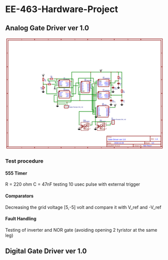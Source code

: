 # EE-463-Hardware-Project
## Analog Gate Driver ver 1.0
![Image](https://github.com/nailtosun/EE-463-Hardware-Project/blob/master/Gate%20Drivers/Analog%20Gate%20Driver/Schematic_Gate-Driver-ver1.png)
### Test procedure
#### 555 Timer
R = 220 ohm C = 47nF testing 10 usec pulse with external trigger
#### Comparators
Decreasing the grid voltage [5,-5] volt and compare it with V_ref and -V_ref
#### Fault Handling 
Testing of inverter and NOR gate (avoiding opening 2 tyristor at the same leg) 
## Digital Gate Driver ver 1.0
